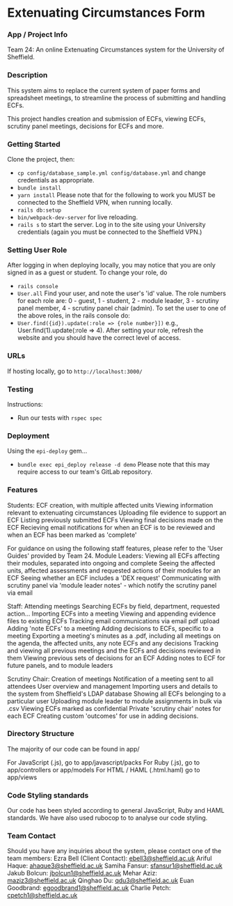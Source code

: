 # Extenuating Circumstances Form
### App / Project Info
Team 24:
An online Extenuating Circumstances system for the University of Sheffield.

### Description
This system aims to replace the current system of paper forms and spreadsheet meetings, to streamline the
process of submitting and handling ECFs.

This project handles creation and submission of ECFs, viewing ECFs, scrutiny panel meetings, decisions for ECFs and more.

### Getting Started
Clone the project, then:
* `cp config/database_sample.yml config/database.yml` and change credentials as appropriate.
* `bundle install`
* `yarn install`
Please note that for the following to work you MUST be connected to the Sheffield VPN, when running locally.
* `rails db:setup`
* `bin/webpack-dev-server` for live reloading.
* `rails s` to start the server.
Log in to the site using your University credentials (again you must be connected to the Sheffield VPN.)

### Setting User Role
After logging in when deploying locally, you may notice that you are only signed in as a guest or student.
To change your role, do
* `rails console`
* `User.all`
Find your user, and note the user's 'id' value.
The role numbers for each role are:
0 - guest,  1 - student,  2 - module leader,  3 - scrutiny panel member,  4 - scrutiny panel chair (admin).
To set the user to one of the above roles, in the rails console do:
* `User.find({id}).update(:role => {role number}])`
e.g., User.find(1).update(:role => 4).
After setting your role, refresh the website and you should have the correct level of access.

### URLs
If hosting locally, go to `http://localhost:3000/`

### Testing
Instructions:
* Run our tests with `rspec spec`

### Deployment
Using the `epi-deploy` gem...
 * `bundle exec epi_deploy release -d demo`
Please note that this may require access to our team's GitLab repository.

### Features
Students:
  ECF creation, with multiple affected units
  Viewing information relevant to extenuating circumstances
  Uploading file evidence to support an ECF
  Listing previously submitted ECFs
  Viewing final decisions made on the ECF
  Recieving email notifications for when an ECF is to be reviewed and when an ECF has been marked as 'complete'

For guidance on using the following staff features, please refer to the 'User Guides' provided by Team 24.
Module Leaders:
  Viewing all ECFs affecting their modules, separated into ongoing and complete
  Seeing the affected units, affected assessments and requested actions of their modules for an ECF
  Seeing whether an ECF includes a 'DEX request'
  Communicating with scrutiny panel via 'module leader notes' - which notify the scrutiny panel via email

Staff:
  Attending meetings
  Searching ECFs by field, department, requested action...
  Importing ECFs into a meeting
  Viewing and appending evidence files to existing ECFs
  Tracking email communications via email pdf upload
  Adding 'note ECFs' to a meeting
  Adding decisions to ECFs, specific to a meeting
  Exporting a meeting's minutes as a .pdf, including all meetings on the agenda, the affected units, any note ECFs and any decisions
  Tracking and viewing all previous meetings and the ECFs and decisions reviewed in them
  Viewing previous sets of decisions for an ECF
  Adding notes to ECF for future panels, and to module leaders

Scrutiny Chair:
  Creation of meetings
  Notification of a meeting sent to all attendees
  User overview and management
  Importing users and details to the system from Sheffield's LDAP database
  Showing all ECFs belonging to a particular user
  Uploading module leader to module assignments in bulk via .csv
  Viewing ECFs marked as confidential
  Private 'scrutiny chair' notes for each ECF
  Creating custom 'outcomes' for use in adding decisions.

### Directory Structure
The majority of our code can be found in app/

For JavaScript (.js), go to app/javascript/packs
For Ruby (.js), go to app/controllers or app/models
For HTML / HAML (.html.haml) go to app/views

### Code Styling standards
Our code has been styled according to general JavaScript, Ruby and HAML standards.
We have also used rubocop to to analyse our code styling.

### Team Contact
Should you have any inquiries about the system, please contact one of the team members:
Ezra Bell (Client Contact): ebell3@sheffield.ac.uk
Ariful Haque: ahaque3@sheffield.ac.uk
Samiha Fansur: sfansur1@sheffield.ac.uk
Jakub Bolcun: jbolcun1@sheffield.ac.uk
Mehar Aziz: maziz3@sheffield.ac.uk
Qinghao Du: qdu3@sheffield.ac.uk
Euan Goodbrand: egoodbrand1@sheffield.ac.uk
Charlie Petch: cpetch1@sheffield.ac.uk


